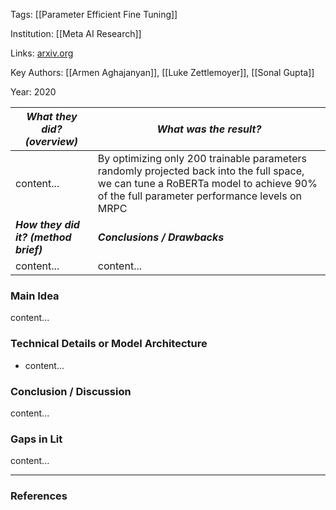 
Tags: [[Parameter Efficient Fine Tuning]]

Institution: [[Meta AI Research]]

Links: [arxiv.org](https://arxiv.org/abs/2012.13255)

Key Authors: [[Armen Aghajanyan]], [[Luke Zettlemoyer]], [[Sonal Gupta]]

Year: 2020


| ***What they did? (overview)***       | ***What was the result?***                                                                                                                                                            |
| ------------------------------------- | ------------------------------------------------------------------------------------------------------------------------------------------------------------------------------------- |
| content...                            | By optimizing only 200 trainable parameters randomly projected back into the full space, we can tune a RoBERTa model to achieve 90\% of the full parameter performance levels on MRPC |
| ***How they did it? (method brief)*** | ***Conclusions / Drawbacks***                                                                                                                                                         |
| content...                            | content...                                                                                                                                                                            |


### Main Idea

content...

### Technical Details or Model Architecture

* content...

### Conclusion / Discussion

content...

### Gaps in Lit

content...


---
### References

[^1]: [[PAPER LINK GOES HERE]]


